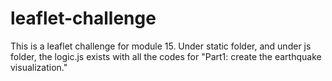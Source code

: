 # leaflet-challenge

This is a leaflet challenge for module 15. 
Under static folder, and under js folder, the logic.js exists with all the codes for "Part1: create the earthquake visualization."
